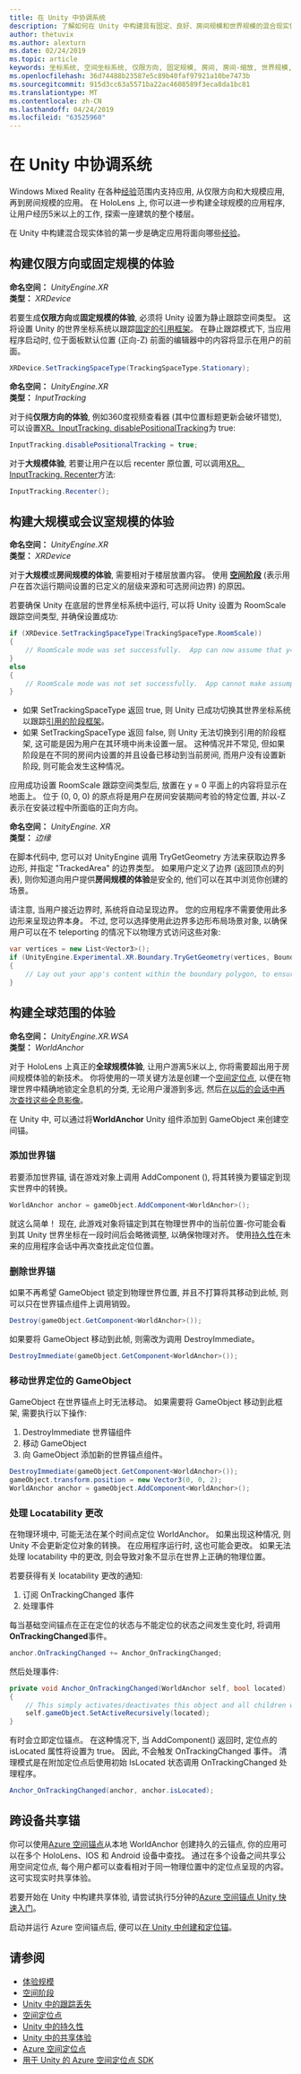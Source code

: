 ```yaml
---
title: 在 Unity 中协调系统
description: 了解如何在 Unity 中构建具有固定、良好、房间规模和世界规模的混合现实体验。
author: thetuvix
ms.author: alexturn
ms.date: 02/24/2019
ms.topic: article
keywords: 坐标系统, 空间坐标系统, 仅限方向, 固定规模, 房间, 房间-缩放, 世界规模, 360 度, 固定, 固定, 房间, 世界, 缩放, 位置, 方向, Unity, 定位, 空间锚, 世界锚, 世界锁定,世界锁定、正文锁定、正文锁定、跟踪丢失、locatability、界限、recenter
ms.openlocfilehash: 36d74488b23587e5c89b40faf97921a10be7473b
ms.sourcegitcommit: 915d3cc63a5571ba22ac4608589f3eca8da1bc81
ms.translationtype: MT
ms.contentlocale: zh-CN
ms.lasthandoff: 04/24/2019
ms.locfileid: "63525960"
---
```

# <a name="coordinate-systems-in-unity"></a>在 Unity 中协调系统

Windows Mixed Reality 在各种[经验](coordinate-systems.md)范围内支持应用, 从仅限方向和大规模应用, 再到房间规模的应用。 在 HoloLens 上, 你可以进一步构建全球规模的应用程序, 让用户经历5米以上的工作, 探索一座建筑的整个楼层。

在 Unity 中构建混合现实体验的第一步是确定应用将面向哪些[经验](coordinate-systems.md)。

## <a name="building-an-orientation-only-or-seated-scale-experience"></a>构建仅限方向或固定规模的体验

**命名空间：** *UnityEngine.XR*<br>
**类型：**  *XRDevice*

若要生成**仅限方向**或**固定规模的体验**, 必须将 Unity 设置为静止跟踪空间类型。 这将设置 Unity 的世界坐标系统以跟踪[固定的引用框架](coordinate-systems.md#spatial-coordinate-systems)。 在静止跟踪模式下, 当应用程序启动时, 位于面板默认位置 (正向-Z) 前面的编辑器中的内容将显示在用户的前面。

```cs
XRDevice.SetTrackingSpaceType(TrackingSpaceType.Stationary);
```

**命名空间：** *UnityEngine.XR*<br>
**类型：**  *InputTracking*

对于纯**仅限方向的体验**, 例如360度视频查看器 (其中位置标题更新会破坏错觉), 可以设置[XR。InputTracking. disablePositionalTracking](https://docs.unity3d.com/ScriptReference/XR.InputTracking-disablePositionalTracking.html)为 true:

```cs
InputTracking.disablePositionalTracking = true;
```

对于**大规模体验**, 若要让用户在以后 recenter 原位置, 可以调用[XR。InputTracking. Recenter](https://docs.unity3d.com/ScriptReference/XR.InputTracking.Recenter.html)方法:

```cs
InputTracking.Recenter();
```

## <a name="building-a-standing-scale-or-room-scale-experience"></a>构建大规模或会议室规模的体验

**命名空间：** *UnityEngine.XR*<br>
**类型：**  *XRDevice*

对于**大规模**或**房间规模的体验**, 需要相对于楼层放置内容。 使用 **[空间阶段](coordinate-systems.md#spatial-coordinate-systems)** (表示用户在首次运行期间设置的已定义的层级来源和可选房间边界) 的原因。

若要确保 Unity 在底层的世界坐标系统中运行, 可以将 Unity 设置为 RoomScale 跟踪空间类型, 并确保设置成功:

```cs
if (XRDevice.SetTrackingSpaceType(TrackingSpaceType.RoomScale))
{
    // RoomScale mode was set successfully.  App can now assume that y=0 in Unity world coordinate represents the floor.
}
else
{
    // RoomScale mode was not set successfully.  App cannot make assumptions about where the floor plane is.
}
```
* 如果 SetTrackingSpaceType 返回 true, 则 Unity 已成功切换其世界坐标系统以跟踪[引用的阶段框架](coordinate-systems.md#spatial-coordinate-systems)。
* 如果 SetTrackingSpaceType 返回 false, 则 Unity 无法切换到引用的阶段框架, 这可能是因为用户在其环境中尚未设置一层。 这种情况并不常见, 但如果阶段是在不同的房间内设置的并且设备已移动到当前房间, 而用户没有设置新阶段, 则可能会发生这种情况。

应用成功设置 RoomScale 跟踪空间类型后, 放置在 y = 0 平面上的内容将显示在地面上。 位于 (0, 0, 0) 的原点将是用户在房间安装期间考验的特定位置, 并以-Z 表示在安装过程中所面临的正向方向。

**命名空间：** *UnityEngine. XR*<br>
**类型：** *边缘*

在脚本代码中, 您可以对 UnityEngine 调用 TryGetGeometry 方法来获取边界多边形, 并指定 "TrackedArea" 的边界类型。 如果用户定义了边界 (返回顶点的列表), 则你知道向用户提供**房间规模的体验**是安全的, 他们可以在其中浏览你创建的场景。

请注意, 当用户接近边界时, 系统将自动呈现边界。 您的应用程序不需要使用此多边形来呈现边界本身。 不过, 您可以选择使用此边界多边形布局场景对象, 以确保用户可以在不 teleporting 的情况下以物理方式访问这些对象:

```cs
var vertices = new List<Vector3>();
if (UnityEngine.Experimental.XR.Boundary.TryGetGeometry(vertices, Boundary.Type.TrackedArea))
{
    // Lay out your app's content within the boundary polygon, to ensure that users can reach it without teleporting.
}
```

## <a name="building-a-world-scale-experience"></a>构建全球范围的体验

**命名空间：**  *UnityEngine.XR.WSA*<br>
**类型：** *WorldAnchor*

对于 HoloLens 上真正的**全球规模体验**, 让用户游离5米以上, 你将需要超出用于房间规模体验的新技术。 你将使用的一项关键方法是创建一个[空间定位点](coordinate-systems.md#spatial-anchors), 以便在物理世界中精确地锁定全息机的分类, 无论用户漫游到多远, 然后[在以后的会话中再次查找这些全息影像](coordinate-systems.md#spatial-anchor-persistence)。

在 Unity 中, 可以通过将**WorldAnchor** Unity 组件添加到 GameObject 来创建空间锚。

### <a name="adding-a-world-anchor"></a>添加世界锚

若要添加世界锚, 请在<WorldAnchor>游戏对象上调用 AddComponent (), 将其转换为要锚定到现实世界中的转换。

```cs
WorldAnchor anchor = gameObject.AddComponent<WorldAnchor>();
```

就这么简单！ 现在, 此游戏对象将锚定到其在物理世界中的当前位置-你可能会看到其 Unity 世界坐标在一段时间后会略微调整, 以确保物理对齐。 使用[持久性](persistence-in-unity.md)在未来的应用程序会话中再次查找此定位位置。

### <a name="removing-a-world-anchor"></a>删除世界锚

如果不再希望 GameObject 锁定到物理世界位置, 并且不打算将其移动到此帧, 则可以只在世界锚点组件上调用销毁。

```cs
Destroy(gameObject.GetComponent<WorldAnchor>());
```

如果要将 GameObject 移动到此帧, 则需改为调用 DestroyImmediate。

```cs
DestroyImmediate(gameObject.GetComponent<WorldAnchor>());
```

### <a name="moving-a-world-anchored-gameobject"></a>移动世界定位的 GameObject

GameObject 在世界锚点上时无法移动。 如果需要将 GameObject 移动到此框架, 需要执行以下操作:
1. DestroyImmediate 世界锚组件
2. 移动 GameObject
3. 向 GameObject 添加新的世界锚点组件。

```cs
DestroyImmediate(gameObject.GetComponent<WorldAnchor>());
gameObject.transform.position = new Vector3(0, 0, 2);
WorldAnchor anchor = gameObject.AddComponent<WorldAnchor>();
```

### <a name="handling-locatability-changes"></a>处理 Locatability 更改

在物理环境中, 可能无法在某个时间点定位 WorldAnchor。 如果出现这种情况, 则 Unity 不会更新定位对象的转换。 在应用程序运行时, 这也可能会更改。 如果无法处理 locatability 中的更改, 则会导致对象不显示在世界上正确的物理位置。

若要获得有关 locatability 更改的通知:
1. 订阅 OnTrackingChanged 事件
2. 处理事件

每当基础空间锚点在正在定位的状态与不能定位的状态之间发生变化时, 将调用**OnTrackingChanged**事件。

```cs
anchor.OnTrackingChanged += Anchor_OnTrackingChanged;
```

然后处理事件:

```cs
private void Anchor_OnTrackingChanged(WorldAnchor self, bool located)
{
    // This simply activates/deactivates this object and all children when tracking changes
    self.gameObject.SetActiveRecursively(located);
}
```

有时会立即定位锚点。 在这种情况下, 当 AddComponent<WorldAnchor>() 返回时, 定位点的 isLocated 属性将设置为 true。 因此, 不会触发 OnTrackingChanged 事件。 清理模式是在附加定位点后使用初始 IsLocated 状态调用 OnTrackingChanged 处理程序。

```cs
Anchor_OnTrackingChanged(anchor, anchor.isLocated);
```

## <a name="sharing-anchors-across-devices"></a>跨设备共享锚

你可以使用<a href="https://docs.microsoft.com/azure/spatial-anchors/overview" target="_blank">Azure 空间锚点</a>从本地 WorldAnchor 创建持久的云锚点, 你的应用可以在多个 HoloLens、IOS 和 Android 设备中查找。  通过在多个设备之间共享公用空间定位点, 每个用户都可以查看相对于同一物理位置中的定位点呈现的内容。  这可实现实时共享体验。

若要开始在 Unity 中构建共享体验, 请尝试执行5分钟的<a href="https://docs.microsoft.com/azure/spatial-anchors/unity-overview" target="_blank">Azure 空间锚点 Unity 快速入门</a>。

启动并运行 Azure 空间锚点后, 便可以<a href="https://docs.microsoft.com/azure/spatial-anchors/concepts/create-locate-anchors-unity" target="_blank">在 Unity 中创建和定位锚</a>。

## <a name="see-also"></a>请参阅
* [体验规模](coordinate-systems.md#mixed-reality-experience-scales)
* [空间阶段](coordinate-systems.md#stage-frame-of-reference)
* [Unity 中的跟踪丢失](tracking-loss-in-unity.md)
* [空间定位点](spatial-anchors.md)
* [Unity 中的持久性](persistence-in-unity.md)
* [Unity 中的共享体验](shared-experiences-in-unity.md)
* <a href="https://docs.microsoft.com/azure/spatial-anchors" target="_blank">Azure 空间定位点</a>
* <a href="https://docs.microsoft.com/dotnet/api/Microsoft.Azure.SpatialAnchors" target="_blank">用于 Unity 的 Azure 空间定位点 SDK</a>
